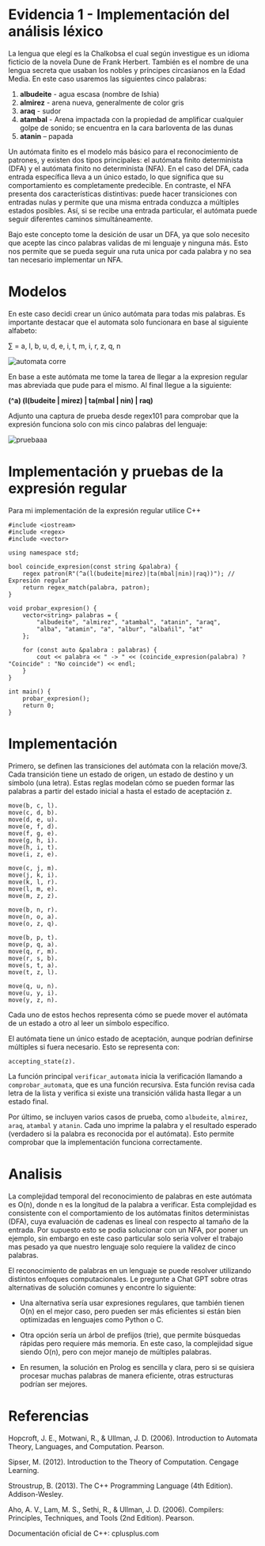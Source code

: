 # Evidencia 1 - Implementación del análisis léxico

La lengua que elegí es la Chalkobsa el cual según investigue es un idioma ficticio de la novela Dune de Frank Herbert. También es el nombre de una lengua secreta que usaban los nobles y príncipes circasianos en la Edad Media. En este caso usaremos las siguientes cinco palabras:

1.	**albudeite** - agua escasa (nombre de Ishia)
2.	**almirez** - arena nueva, generalmente de color gris
3.	**araq** - sudor
4.	**atambal** - Arena impactada con la propiedad de amplificar cualquier golpe de sonido; se encuentra en la cara barloventa de las dunas
5.	**atanin** – papada

Un autómata finito es el modelo más básico para el reconocimiento de patrones, y existen dos tipos principales: el autómata finito determinista (DFA) y el autómata finito no determinista (NFA). En el caso del DFA, cada entrada específica lleva a un único estado, lo que significa que su comportamiento es completamente predecible. En contraste, el NFA presenta dos características distintivas: puede hacer transiciones con entradas nulas y permite que una misma entrada conduzca a múltiples estados posibles. Así, si se recibe una entrada particular, el autómata puede seguir diferentes caminos simultáneamente.

Bajo este concepto tome la desición de usar un DFA, ya que solo necesito que acepte las cinco palabras validas de mi lenguaje y ninguna más. Esto nos permite que se pueda seguir una ruta unica por cada palabra y no sea tan necesario implementar un NFA. 

# Modelos 

En este caso decidi crear un único autómata para todas mis palabras. Es importante destacar que el automata solo funcionara en base al siguiente alfabeto:

∑ = a, l, b, u, d, e, i, t, m, i, r, z, q, n

![automata corre](https://github.com/user-attachments/assets/64b8ed12-6c63-4eec-889a-fa925a70c6b2)

En base a este autómata me tome la tarea de llegar a la expresion regular mas abreviada que pude para el mismo. Al final llegue a la siguiente:

**(^a) (l(budeite | mirez) | ta(mbal | nin) | raq)**

Adjunto una captura de prueba desde regex101 para comprobar que la expresión funciona solo con mis cinco palabras del lenguaje:

![pruebaaa](https://github.com/user-attachments/assets/180623e1-949c-48e5-84ea-b4afa5e3a4a7)

# Implementación y pruebas de la expresión regular

Para mi implementación de la expresión regular utilice C++

```
#include <iostream>
#include <regex>
#include <vector>

using namespace std;

bool coincide_expresion(const string &palabra) {
    regex patron(R"(^a(l(budeite|mirez)|ta(mbal|nin)|raq))"); // Expresión regular
    return regex_match(palabra, patron);
}

void probar_expresion() {
    vector<string> palabras = {
        "albudeite", "almirez", "atambal", "atanin", "araq",
        "alba", "atamin", "a", "albur", "albañil", "at"
    };

    for (const auto &palabra : palabras) {
        cout << palabra << " -> " << (coincide_expresion(palabra) ? "Coincide" : "No coincide") << endl;
    }
}

int main() {
    probar_expresion();
    return 0;
}
```

# Implementación

Primero, se definen las transiciones del autómata con la relación move/3. Cada transición tiene un estado de origen, un estado de destino y un símbolo (una letra). Estas reglas modelan cómo se pueden formar las palabras a partir del estado inicial a hasta el estado de aceptación z.

```move(a, b, a).
move(b, c, l).
move(c, d, b).
move(d, e, u).
move(e, f, d).
move(f, g, e).
move(g, h, i).
move(h, i, t).
move(i, z, e).

move(c, j, m).
move(j, k, i).
move(k, l, r).
move(l, m, e).
move(m, z, z).

move(b, n, r).
move(n, o, a).
move(o, z, q).

move(b, p, t).
move(p, q, a).
move(q, r, m).
move(r, s, b).
move(s, t, a).
move(t, z, l).

move(q, u, n).
move(u, y, i).
move(y, z, n).

```

Cada uno de estos hechos representa cómo se puede mover el autómata de un estado a otro al leer un símbolo específico.

El autómata tiene un único estado de aceptación, aunque podrían definirse múltiples si fuera necesario. Esto se representa con:

```accepting_state(z).```

La función principal `verificar_automata` inicia la verificación llamando a `comprobar_automata`, que es una función recursiva. Esta función revisa cada letra de la lista y verifica si existe una transición válida hasta llegar a un estado final.

Por último, se incluyen varios casos de prueba, como `albudeite`, `almirez`, `araq`, `atambal` y `atanin`. Cada uno imprime la palabra y el resultado esperado (verdadero si la palabra es reconocida por el autómata). Esto permite comprobar que la implementación funciona correctamente.



# Analisis

La complejidad temporal del reconocimiento de palabras en este autómata es O(n), donde n es la longitud de la palabra a verificar. Esta complejidad es consistente con el comportamiento de los autómatas finitos deterministas (DFA), cuya evaluación de cadenas es lineal con respecto al tamaño de la entrada. Por supuesto esto se podia solucionar con un NFA, por poner un ejemplo, sin embargo en este caso particular solo seria volver el trabajo mas pesado ya que nuestro lenguaje solo requiere la validez de cinco palabras.

El reconocimiento de palabras en un lenguaje se puede resolver utilizando distintos enfoques computacionales. Le pregunte a Chat GPT sobre otras alternativas de solución comunes y encontre lo siguiente:

- Una alternativa sería usar expresiones regulares, que también tienen O(n) en el mejor caso, pero pueden ser más eficientes si están bien optimizadas en lenguajes como Python o C.

- Otra opción sería un árbol de prefijos (trie), que permite búsquedas rápidas pero requiere más memoria. En este caso, la complejidad sigue siendo O(n), pero con mejor manejo de múltiples palabras.

- En resumen, la solución en Prolog es sencilla y clara, pero si se quisiera procesar muchas palabras de manera eficiente, otras estructuras podrían ser mejores.




# Referencias

Hopcroft, J. E., Motwani, R., & Ullman, J. D. (2006). Introduction to Automata Theory, Languages, and Computation. Pearson.

Sipser, M. (2012). Introduction to the Theory of Computation. Cengage Learning.

Stroustrup, B. (2013). The C++ Programming Language (4th Edition). Addison-Wesley.

Aho, A. V., Lam, M. S., Sethi, R., & Ullman, J. D. (2006). Compilers: Principles, Techniques, and Tools (2nd Edition). Pearson.

Documentación oficial de C++: cplusplus.com


    






